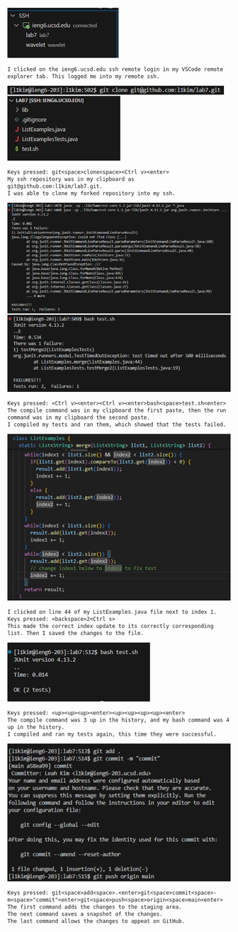 ![Image](step4.png)  
```
I clicked on the ieng6.ucsd.edu ssh remote login in my VSCode remote explorer tab. This logged me into my remote ssh.
```

![Image](step5(1).png)  
![Image](step5(2).png)  
```
Keys pressed: git<space>clone<space><Ctrl v><enter>
My ssh repository was in my clipboard as git@github.com:l1kim/lab7.git.
I was able to clone my forked repository into my ssh.
```

![Image](step6.png)  
![Image](step6(2).png)
```
Keys pressed: <Ctrl v><enter><Ctrl v><enter>bash<space>test.sh<enter>
The compile command was in my clipboard the first paste, then the run command was in my clipboard the second paste.
I compiled my tests and ran them, which showed that the tests failed.
```

![Image](step7.png)
```
I clicked on line 44 of my ListExamples.java file next to index 1.
Keys pressed: <backspace>2<Ctrl s>
This made the correct index update to its correctly corresponding list. Then I saved the changes to the file.
```

![Image](step8.png)
```
Keys pressed: <up><up><up><enter><up><up><up><up><enter>
The compile command was 3 up in the history, and my bash command was 4 up in the history.
I compiled and ran my tests again, this time they were successful.
```

![Image](step9.png)
```
Keys pressed: git<space>add<space>.<enter>git<space>commit<space>-m<space>"commit"<enter>git<space>push<space>origin<space>main<enter>
The first command adds the changes to the staging area.
The next command saves a snapshot of the changes.
The last command allows the changes to appeat on GitHub.
```
